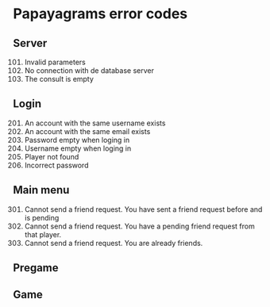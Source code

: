 # Papayagrams error codes

## Server
101. Invalid parameters
102. No connection with de database server
103. The consult is empty

## Login
201. An account with the same username exists
202. An account with the same email exists
203. Password empty when loging in
204. Username empty when loging in
205. Player not found
206. Incorrect password

## Main menu
301. Cannot send a friend request. You have sent a friend request before and is pending
302. Cannot send a friend request. You have a pending friend request from that player.
303. Cannot send a friend request. You are already friends.

## Pregame

## Game
